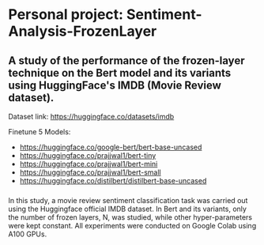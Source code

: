 # Personal project: Sentiment-Analysis-FrozenLayer
## A study of the performance of the frozen-layer technique on the Bert model and its variants using HuggingFace's IMDB (Movie Review dataset).

Dataset link: https://huggingface.co/datasets/imdb

Finetune 5 Models: 

  -  https://huggingface.co/google-bert/bert-base-uncased
  -  https://huggingface.co/prajjwal1/bert-tiny
  -  https://huggingface.co/prajjwal1/bert-mini
  -  https://huggingface.co/prajjwal1/bert-small
  -  https://huggingface.co/distilbert/distilbert-base-uncased

###
In this study, a movie review sentiment classification task was carried out using the Huggingface official IMDB dataset.
In Bert and its variants, only the number of frozen layers, N, was studied, while other hyper-parameters were kept constant.
All experiments were conducted on Google Colab using A100 GPUs.
